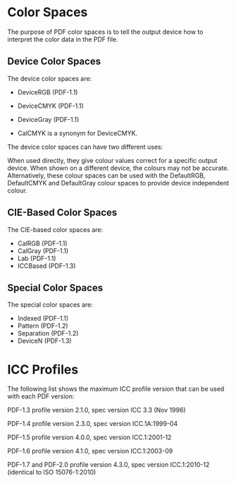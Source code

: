 Color Spaces
============

The purpose of PDF color spaces is to tell the output device how to interpret
the color data in the PDF file.


Device Color Spaces
-------------------

The device color spaces are:

- DeviceRGB (PDF-1.1)
- DeviceCMYK (PDF-1.1)
- DeviceGray (PDF-1.1)

- CalCMYK is a synonym for DeviceCMYK.

The device color spaces can have two different uses:

When used directly, they give colour values correct for a specific output
device. When shown on a different device, the colours may not be accurate.
Alternatively, these colour spaces can be used with the DefaultRGB, DefaultCMYK
and DefaultGray colour spaces to provide device independent colour.


CIE-Based Color Spaces
----------------------

The CIE-based color spaces are:

- CalRGB (PDF-1.1)
- CalGray (PDF-1.1)
- Lab (PDF-1.1)
- ICCBased (PDF-1.3)


Special Color Spaces
--------------------

The special color spaces are:

- Indexed (PDF-1.1)
- Pattern (PDF-1.2)
- Separation (PDF-1.2)
- DeviceN (PDF-1.3)



ICC Profiles
============

The following list shows the maximum ICC profile version that can be used with
each PDF version:

PDF-1.3
    profile version 2.1.0, spec version ICC 3.3 (Nov 1996)

PDF-1.4
    profile version 2.3.0, spec version ICC.1A:1999-04

PDF-1.5
    profile version 4.0.0, spec version ICC.1:2001-12

PDF-1.6
    profile version 4.1.0, spec version ICC.1:2003-09

PDF-1.7 and PDF-2.0
    profile version 4.3.0, spec version ICC.1:2010-12 (identical to ISO 15076-1:2010)
